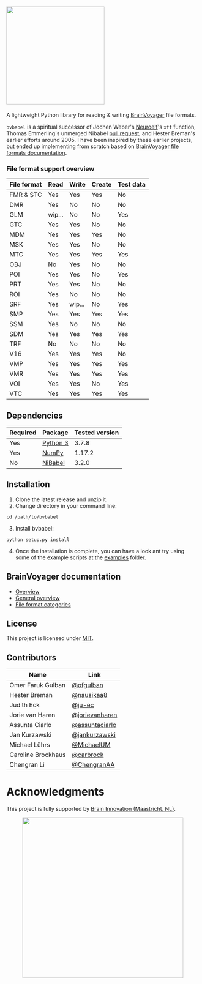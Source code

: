 # <img src="visuals/bvbabel_logo.svg" width=256 />

A lightweight Python library for reading & writing [BrainVoyager](https://www.brainvoyager.com/products/brainvoyager.html) file formats.

`bvbabel` is a spiritual successor of Jochen Weber's [Neuroelf](https://neuroelf.net/)'s `xff` function, Thomas Emmerling's unmerged Nibabel [pull request](https://github.com/nipy/nibabel/pull/216), and Hester Breman's earlier efforts around 2005. I have been inspired by these earlier projects, but ended up implementing from scratch based on [BrainVoyager file formats documentation](https://support.brainvoyager.com/brainvoyager/automation-development/84-file-formats).


### File format support overview

| File format | Read  | Write | Create |Test data|
| ------------|-------|-------|--------|---------|
| FMR & STC   | Yes   | Yes   | Yes    |       No|
| DMR         | Yes   | No    | No     |       No|
| GLM         | wip...| No    | No     |      Yes|
| GTC         | Yes   | Yes   | No     |       No|
| MDM         | Yes   | Yes   | Yes    |       No|
| MSK         | Yes   | Yes   | No     |       No|
| MTC         | Yes   | Yes   | Yes    |      Yes|
| OBJ         | No    | Yes   | No     |       No|
| POI         | Yes   | Yes   | No     |      Yes|
| PRT         | Yes   | Yes   | No     |       No|
| ROI         | Yes   | No    | No     |       No|
| SRF         | Yes   | wip...| No     |      Yes|
| SMP         | Yes   | Yes   | Yes    |      Yes|
| SSM         | Yes   | No    | No     |       No|
| SDM         | Yes   | Yes   | Yes    |      Yes|
| TRF         | No    | No    | No     |       No|
| V16         | Yes   | Yes   | Yes    |       No|
| VMP         | Yes   | Yes   | Yes    |      Yes|
| VMR         | Yes   | Yes   | Yes    |      Yes|
| VOI         | Yes   | Yes   | No     |      Yes|
| VTC         | Yes   | Yes   | Yes    |      Yes|

## Dependencies

| Required | Package                               | Tested version |
| ---------|---------------------------------------|----------------|
| Yes      | [Python 3](https://www.python.org/)   | 3.7.8          |
| Yes      | [NumPy](http://www.numpy.org/)        | 1.17.2         |
| No       | [NiBabel](https://nipy.org/nibabel/)  | 3.2.0          |

## Installation

1. Clone the latest release and unzip it.
2. Change directory in your command line:
```
cd /path/to/bvbabel
```
3. Install bvbabel:
```
python setup.py install
```
4. Once the installation is complete, you can have a look ant try using some of the example scripts at the [examples](examples/) folder.

## BrainVoyager documentation

- [Overview](https://support.brainvoyager.com/brainvoyager/automation-development/84-file-formats/339-developer-guide-2-6-file-formats-overview)
- [General overview](https://support.brainvoyager.com/brainvoyager/automation-development/84-file-formats/38-general-overview-of-file-formats)
- [File format categories](https://support.brainvoyager.com/brainvoyager/automation-development/84-file-formats/41-file-formats-categorised)

## License
This project is licensed under [MIT](./LICENSE).

## Contributors
| Name               | Link                                               |
| -------------------|----------------------------------------------------|
| Omer Faruk Gulban  | [@ofgulban](https://github.com/ofgulban)           |
| Hester Breman      | [@nausikaa8](https://github.com/nausikaa8)         |
| Judith Eck         | [@ju-ec](https://github.com/ju-ec)                 |
| Jorie van Haren    | [@jorievanharen](https://github.com/jorievanharen) | 
| Assunta Ciarlo     | [@assuntaciarlo](https://github.com/assuntaciarlo) |
| Jan Kurzawski      | [@jankurzawski](https://github.com/jankurzawski)   |
| Michael Lührs      | [@MichaelUM](https://github.com/MichaelUM)         | 
| Caroline Brockhaus | [@carbrock](https://github.com/carbrock)           |
| Chengran Li        | [@ChengranAA](https://github.com/ChengranAA)       |

# Acknowledgments
This project is fully supported by [Brain Innovation (Maastricht, NL)](https://www.brainvoyager.com/).

<p align="center">
  <img width="420" src="visuals/brain_innovation_logo.png">
</p>
